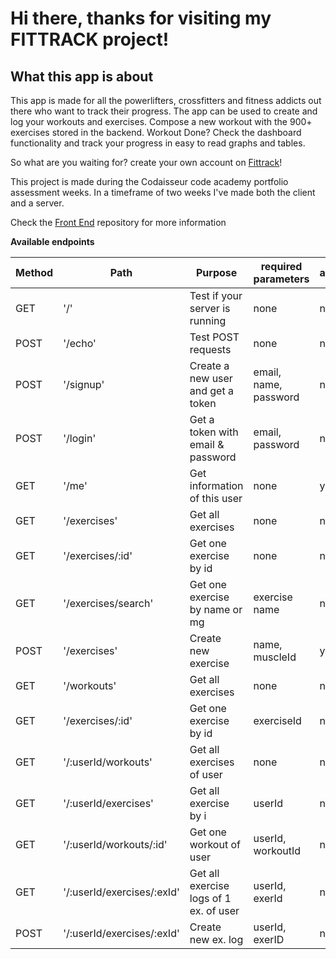 # Hi there, thanks for visiting my FITTRACK project!

## What this app is about

This app is made for all the powerlifters, crossfitters and fitness addicts out there who want to track their progress. The app can be used to create and log your workouts and exercises. Compose a new workout with the 900+ exercises stored in the backend. Workout Done? Check the dashboard functionality and track your progress in easy to read graphs and tables.

So what are you waiting for? create your own account on [Fittrack](https://fittrack.netlify.app/workouts)!

This project is made during the Codaisseur code academy portfolio assessment weeks. In a timeframe of two weeks I've made both the client and a server.

Check the [Front End](https://github.com/Sjouke91/Fittrack_frontend_tc) repository for more information

**Available endpoints**

| Method | Path                       | Purpose                                | required parameters   | auth |
| ------ | -------------------------- | -------------------------------------- | --------------------- | ---- |
| GET    | '/'                        | Test if your server is running         | none                  | no   |
| POST   | '/echo'                    | Test POST requests                     | none                  | no   |
| POST   | '/signup'                  | Create a new user and get a token      | email, name, password | no   |
| POST   | '/login'                   | Get a token with email & password      | email, password       | no   |
| GET    | '/me'                      | Get information of this user           | none                  | yes  |
| GET    | '/exercises'               | Get all exercises                      | none                  | no   |
| GET    | '/exercises/:id'           | Get one exercise by id                 | none                  | no   |
| GET    | '/exercises/search'        | Get one exercise by name or mg         | exercise name         | no   |
| POST   | '/exercises'               | Create new exercise                    | name, muscleId        | yes  |
| GET    | '/workouts'                | Get all exercises                      | none                  | no   |
| GET    | '/exercises/:id'           | Get one exercise by id                 | exerciseId            | no   |
| GET    | '/:userId/workouts'        | Get all exercises of user              | none                  | no   |
| GET    | '/:userId/exercises'       | Get all exercise by i                  | userId                | no   |
| GET    | '/:userId/workouts/:id'    | Get one workout of user                | userId, workoutId     | no   |
| GET    | '/:userId/exercises/:exId' | Get all exercise logs of 1 ex. of user | userId, exerId        | no   |
| POST   | '/:userId/exercises/:exId' | Create new ex. log                     | userId, exerID        | no   |
